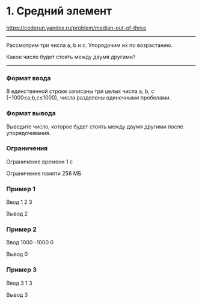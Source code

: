 # 1. Средний элемент

https://coderun.yandex.ru/problem/median-out-of-three
___

Рассмотрим три числа
a, b и c. Упорядочим их по возрастанию.

Какое число будет стоять между двумя другими?
___

### Формат ввода

В единственной строке записаны три целых числа
a, b, c (−1000≤a,b,c≤1000), числа разделены одиночными пробелами.

### Формат вывода

Выведите число, которое будет стоять между двумя другими после упорядочивания.

### Ограничения
Ограничение времени 1 с

Ограничение памяти 256 МБ

### Пример 1

Ввод
1 2 3

Вывод
2

### Пример 2

Ввод
1000 -1000 0

Вывод
0

### Пример 3

Ввод
3 1 3

Вывод
3